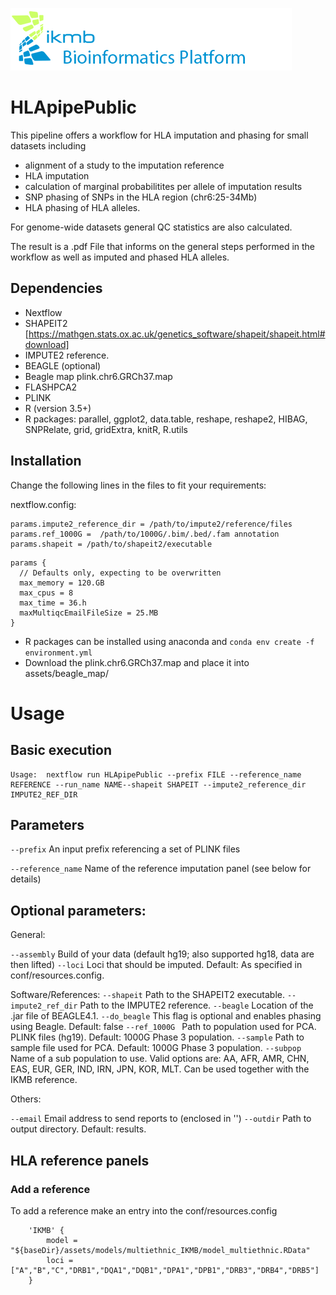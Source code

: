 ![](images/ikmb_bfx_logo.png)

# HLApipePublic


This pipeline offers a workflow for HLA imputation and phasing for small datasets including

- alignment of a study to the imputation reference
- HLA imputation
- calculation of marginal probabilitites per allele of imputation results
- SNP phasing of SNPs in the HLA region (chr6:25-34Mb)
- HLA phasing of HLA alleles.

For genome-wide datasets general QC statistics are also calculated.

The result is a .pdf File that informs on the general steps performed in the workflow as well as imputed and phased HLA alleles. 

## Dependencies 

- Nextflow
- SHAPEIT2 [https://mathgen.stats.ox.ac.uk/genetics_software/shapeit/shapeit.html#download]
- IMPUTE2 reference.
- BEAGLE (optional)
- Beagle map plink.chr6.GRCh37.map
- FLASHPCA2
- PLINK 
- R (version 3.5+)
- R packages: parallel, ggplot2, data.table, reshape, reshape2, HIBAG, SNPRelate, grid, gridExtra, knitR, R.utils

## Installation

Change the following lines in the files to fit your requirements: 

nextflow.config:

```
params.impute2_reference_dir = /path/to/impute2/reference/files
params.ref_1000G =  /path/to/1000G/.bim/.bed/.fam annotation
params.shapeit = /path/to/shapeit2/executable
```

```
params {
  // Defaults only, expecting to be overwritten
  max_memory = 120.GB
  max_cpus = 8
  max_time = 36.h
  maxMultiqcEmailFileSize = 25.MB 
}
```

- R packages can be installed using anaconda and `conda env create -f environment.yml`
- Download the plink.chr6.GRCh37.map and place it into assets/beagle_map/


# Usage

## Basic execution
```
Usage:  nextflow run HLApipePublic --prefix FILE --reference_name REFERENCE --run_name NAME--shapeit SHAPEIT --impute2_reference_dir IMPUTE2_REF_DIR 
```
## Parameters

```--prefix```		An input prefix referencing a set of PLINK files

```--reference_name``` 	Name of the reference imputation panel (see below for details)

## Optional parameters:

General: 

```--assembly```  	Build of your data (default hg19; also supported hg18, data are then lifted)
```--loci```     	Loci that should be imputed. Default: As specified in conf/resources.config.


Software/References: 
```--shapeit```		Path to the SHAPEIT2 executable.
```--impute2_ref_dir``` Path to the IMPUTE2 reference.
```--beagle```        Location of the .jar file of BEAGLE4.1.
```--do_beagle```    	This flag is optional and enables phasing using Beagle. Default: false
```--ref_1000G ```    Path to population used for PCA. PLINK files (hg19). Default: 1000G Phase 3 population.
```--sample```	Path to sample file used for PCA. Default: 1000G Phase 3 population.
```--subpop```    	Name of a sub population to use. Valid options are: AA, AFR, AMR, CHN, EAS, EUR, GER, IND, IRN, JPN, KOR, MLT. Can be used together with the IKMB reference.

Others: 

```--email```         Email address to send reports to (enclosed in '')
```--outdir```        Path to output directory. Default: results.


## HLA reference panels

###  Add a reference

To add a reference make an entry into the conf/resources.config


```
	'IKMB' {
		model = "${baseDir}/assets/models/multiethnic_IKMB/model_multiethnic.RData"
		loci = ["A","B","C","DRB1","DQA1","DQB1","DPA1","DPB1","DRB3","DRB4","DRB5"]
	}
  
```









